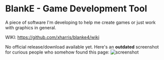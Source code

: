 # BlankE - Game Development Tool
A piece of software I'm developing to help me create games or just work with graphics in general.

WIKI: https://github.com/xharris/blanke4/wiki


No official release/download available yet.
Here's an **outdated** screenshot for curious people who somehow found this page:
![screenshot](https://github.com/xharris/blanke4/blob/master/wiki/blanke4-1.png)
